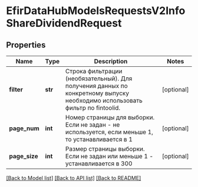 # EfirDataHubModelsRequestsV2InfoShareDividendRequest

## Properties
Name | Type | Description | Notes
------------ | ------------- | ------------- | -------------
**filter** | **str** | Строка фильтрации (необязательный).  Для получения данных по конкретному выпуску необходимо использовать фильтр по fintoolid. | [optional] 
**page_num** | **int** | Номер страницы для выборки. Если не задан - не используется, если  меньше 1, то устанавливается в 1 | [optional] 
**page_size** | **int** | Размер страницы выборки. Если не задан или меньше 1 - устанавливается в 300 | [optional] 

[[Back to Model list]](../README.md#documentation-for-models) [[Back to API list]](../README.md#documentation-for-api-endpoints) [[Back to README]](../README.md)

